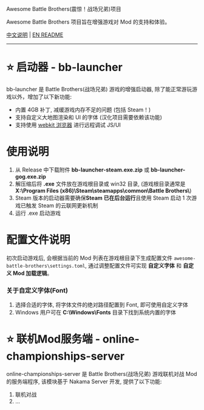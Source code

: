 Awesome Battle Brothers(震惊！战场兄弟)项目

Awesome Battle Brothers 项目旨在增强游戏对 Mod 的支持和体验。

[中文说明](./README.md) | [EN README](./README_EN.md)

---
⭐️ 启动器 - bb-launcher
==========================================
bb-launcher 是 Battle Brothers(战场兄弟) 游戏的增强启动器, 除了能正常游玩游戏以外，增加了以下新功能:
- 内置 4GB 补丁, 减缓游戏内存不足的问题 (包括 Steam！)
- 支持自定义大地图渲染和 UI 的字体 (汉化项目需要依赖该功能)
- 支持使用 [webkit 浏览器](https://www.nexusmods.com/battlebrothers/mods/744) 进行远程调试 JS/UI

使用说明
==========================================
1. 从 Release 中下载附件 **bb-launcher-steam.exe.zip** 或 **bb-launcher-gog.exe.zip**
2. 解压缩后将 **.exe** 文件放在游戏根目录或 win32 目录, (游戏根目录通常是 **X:\\Program Files (x86)\\Steam\\steamapps\\common\\Battle Brothers\\**)
3. Steam 版本的启动器需要确保**Steam 已在后台运行**且使用 Steam 启动 1 次游戏已触发 Steam 的云联网更新机制
4. 运行 .exe 启动游戏

配置文件说明
==========================================
初次启动游戏后, 会根据当前的 Mod 列表在游戏根目录下生成配置文件 `awesome-battle-brothers\settings.toml`, 通过调整配置文件可实现 **自定义字体** 和 **自定义 Mod 加载逻辑**。

### 关于自定义字体(Font)
1. 选择合适的字体, 将字体文件的绝对路径配置到 Font, 即可使用自定义字体
2. Windows 用户可在 **C:\Windows\Fonts** 目录下找到系统内置的字体
 
⭐️ 联机Mod服务端 - online-championships-server
==========================================
online-championships-server 是 Battle Brothers(战场兄弟) 游戏联机对战 Mod 的服务端程序, 该模块基于 Nakama Server 开发, 提供了以下功能:
1. 联机对战
2. ...
